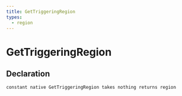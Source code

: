 ```yaml
---
title: GetTriggeringRegion
types:
  - region
---
```


# GetTriggeringRegion

## Declaration

```
constant native GetTriggeringRegion takes nothing returns region
```